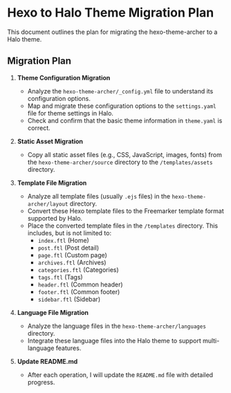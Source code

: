 # Hexo to Halo Theme Migration Plan

This document outlines the plan for migrating the hexo-theme-archer to a Halo theme.

## Migration Plan

1.  **Theme Configuration Migration**
    *   Analyze the `hexo-theme-archer/_config.yml` file to understand its configuration options.
    *   Map and migrate these configuration options to the `settings.yaml` file for theme settings in Halo.
    *   Check and confirm that the basic theme information in `theme.yaml` is correct.

2.  **Static Asset Migration**
    *   Copy all static asset files (e.g., CSS, JavaScript, images, fonts) from the `hexo-theme-archer/source` directory to the `/templates/assets` directory.

3.  **Template File Migration**
    *   Analyze all template files (usually `.ejs` files) in the `hexo-theme-archer/layout` directory.
    *   Convert these Hexo template files to the Freemarker template format supported by Halo.
    *   Place the converted template files in the `/templates` directory. This includes, but is not limited to:
        *   `index.ftl` (Home)
        *   `post.ftl` (Post detail)
        *   `page.ftl` (Custom page)
        *   `archives.ftl` (Archives)
        *   `categories.ftl` (Categories)
        *   `tags.ftl` (Tags)
        *   `header.ftl` (Common header)
        *   `footer.ftl` (Common footer)
        *   `sidebar.ftl` (Sidebar)

4.  **Language File Migration**
    *   Analyze the language files in the `hexo-theme-archer/languages` directory.
    *   Integrate these language files into the Halo theme to support multi-language features.

5.  **Update README.md**
    *   After each operation, I will update the `README.md` file with detailed progress.
